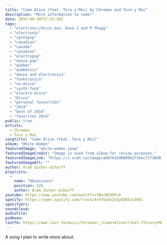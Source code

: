 ```yaml
---
title: "Come Alive (feat. Toro y Moi) by Chromeo and Toro y Moi"
description: "More information to come!"
date: 2015-09-30T17:31:50Z
tags:
  - "electronic/disco duo, Dave 1 and P-Thugg"
  - "electronic"
  - "synthpop"
  - "canadian"
  - "canada"
  - "canadien"
  - "electropop"
  - "dance-pop"
  - "québec"
  - "québécois"
  - "dance and electronica"
  - "funktronica"
  - "nu-disco"
  - "synth funk"
  - "electro-disco"
  - "Disco"
  - "personal favourites"
  - "2014"
  - "best of 2014"
  - "favorites 2014"
public: true
artists:
  - Chromeo
  - Toro y Moi
songtitle: "Come Alive (feat. Toro y Moi)"
album: "White Women"
featuredImage: "white-women.jpeg"
featuredImageCredit: "Image is used from album for review purposes."
featuredImageLink: "https://i.scdn.co/image/ab67616d0000b273eec71f36d81a389bed7e545b"
featuredImageAlt: ""
author: Aram Zucker-Scharff
playlists:
  -
    name: "Obsessions"
    position: 128
    author: Aram Zucker-Scharff
youtube: https://www.youtube.com/watch?v=7BurNCK5Pc8
spotify: https://open.spotify.com/track/4rh7wySe2iEyEDEEzstKkt
spotifyUri: 
soundcloud:
audiofile:
podbean:
lastfm: https://www.last.fm/music/Chromeo/_/Come+Alive+(feat.+Toro+y+Moi)
---
```


A song I plan to write more about.
		